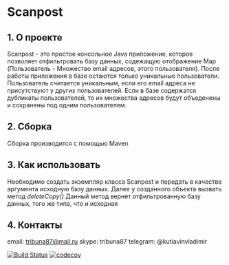 # Scanpost

## 1. О проекте
Scanpost - это простое консольное Java приложение, которое позволяет отфильтровать базу данных, 
содежащую отображение Map (Пользователь - Множество email адресов, этого пользователя).
После работы приложения в базе остаются только уникальные пользователи. Пользователь считается уникальным, если его email адреса не присутствуют у других пользователей.
Если в базе содержатся дубликаты пользователей, то их множества адресов будут объеденены и сохранены под одним пользователем. 

## 2. Сборка 
Сборка производится с помощью Maven

## 3. Как использовать
Необходимо создать экземпляр класса Scanpost и передать в качестве аргумента исходную базу данных.
Далее у созданного объекта вызвать метод *deleteCopy()*
Данный метод вернет отфильтрованную базу данных, того же типа, что и исходная

## 4. Контакты
email: tribuna87@mail.ru
skype: tribuna87
telegram: @kutiavinvladimir

[![Build Status](https://travis-ci.com/kva-devops/scanpost.svg?branch=master)](https://travis-ci.com/kva-devops/scanpost)
[![codecov](https://codecov.io/gh/kva-devops/scanpost/branch/master/graph/badge.svg?token=OWRIMGNY31)](https://codecov.io/gh/kva-devops/scanpost)
